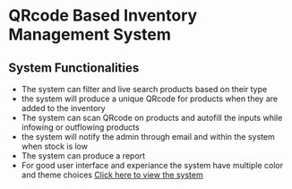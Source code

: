 # QRcode Based Inventory Management System 
## System Functionalities
* The system can filter and live search products based on their type
* the system will produce a unique QRcode for products when they are added to the inventory
* The system can scan QRcode on products and autofill the inputs while infowing or outflowing products 
* the system will notify the admin through email and within the system when stock is low 
* The system can produce a report 
* For good user interface and experiance the system have multiple color and theme choices 
[Click here to view the system](https://mikiasmiessa.000webhostapp.com/inventory/Products.php)